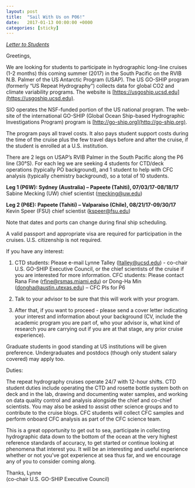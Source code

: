 ```yaml
---
layout: post
title:  "Sail With Us on P06!"
date:   2017-01-13 00:00:00 +0000
categories: [sticky]
---
```

<a href="{{site.baseurl}}/files/P6StudentParticpantRequest_11jan2017.pdf">
<i class="fa fa-file-pdf-o fa-3x" aria-hidden="true"> Letter to Students</i></a>

Greetings,

We are looking for students to participate in hydrographic long-line cruises (1-2 months) this coming summer (2017) in the South Pacific on the RVIB N.B. Palmer of the US Antarctic Program (USAP).
The US GO-SHIP program (formerly “US Repeat Hydrography”) collects data for global CO2 and climate variability programs.
The website is [https://usgoship.ucsd.edu](https://usgoship.ucsd.edu).

<!--more-->

SIO operates the NSF-funded portion of the US national program.
The web-site of the international GO-SHIP (Global Ocean Ship-based Hydrographic Investigations Program) program is [http://go-ship.org](http://go-ship.org).

The program pays all travel costs.
It also pays student support costs during the time of the cruise plus the few travel days before and after the cruise, if the student is enrolled at a U.S. institution.

There are 2 legs on USAP’s RVIB Palmer in the South Pacific along the P6 line (30°S).
For each leg we are seeking 4 students for CTD/deck operations (typically PO background), and 1 student to help with CFC analysis (typically chemistry background), so a total of 10 students.

**Leg 1 (P6W): Sydney (Australia) – Papeete (Tahiti), 07/03/17-08/18/17**<br>
Sabine Mecking (UW) chief scientist (mecking@uw.edu)

**Leg 2 (P6E): Papeete (Tahiti) – Valparaiso (Chile), 08/21/17-09/30/17**<br>
Kevin Speer (FSU) chief scientist (kspeer@fsu.edu)

Note that dates and ports can change during final ship scheduling.

A valid passport and appropriate visa are required for participation in the cruises. U.S. citizenship is not required.

If you have any interest:
1. CTD students: Please e-mail Lynne Talley (ltalley@ucsd.edu) - co-chair U.S. GO-SHIP Executive Council, or the chief scientists of the cruise if you are interested for more information.
   CFC students: Please contact Rana Fine (rfine@rsmas.miami.edu) or Dong-Ha Min (dongha@austin.utexas.edu) – CFC PIs for P6
2. Talk to your advisor to be sure that this will work with your program.

3. After that, if you want to proceed - please send a cover letter indicating your interest and information about your background (CV, include the academic program you are part of, who your advisor is, what kind of research you are carrying out if you are at that stage, any prior cruise experience).

Graduate students in good standing at US institutions will be given preference.
Undergraduates and postdocs (though only student salary covered) may apply too.

Duties:

The repeat hydrography cruises operate 24/7 with 12-hour shifts.
CTD student duties include operating the CTD and rosette bottle system both on deck and in the lab, drawing and documenting water samples, and working on data quality control and analysis alongside the chief and co-chief scientists.
You may also be asked to assist other science groups and to contribute to the cruise blogs.
CFC students will collect CFC samples and perform onboard CFC analysis as part of the CFC science team.

This is a great opportunity to get out to sea, participate in collecting hydrographic data down to the bottom of the ocean at the very highest reference standards of accuracy, to get started or continue looking at phenomena that interest you.
It will be an interesting and useful experience whether or not you've got experience at sea thus far, and we encourage any of you to consider coming along.

Thanks, Lynne<br>
(co-chair U.S. GO-SHIP Executive Council)
